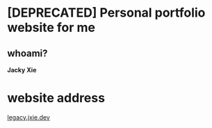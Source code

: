 # [DEPRECATED] Personal portfolio website for me

## whoami?
**Jacky Xie**

# website address
[legacy.jxie.dev](legacy.jxie.dev)
